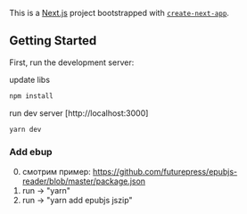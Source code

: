 This is a [Next.js](https://nextjs.org/) project bootstrapped with [`create-next-app`](https://github.com/vercel/next.js/tree/canary/packages/create-next-app).

## Getting Started

First, run the development server:

update libs
```bash
npm install
```
run dev server [http://localhost:3000]
```bash
yarn dev
```

### Add ebup
0. смотрим пример: https://github.com/futurepress/epubjs-reader/blob/master/package.json
1. run -> "yarn"
2. run -> "yarn add epubjs jszip"
